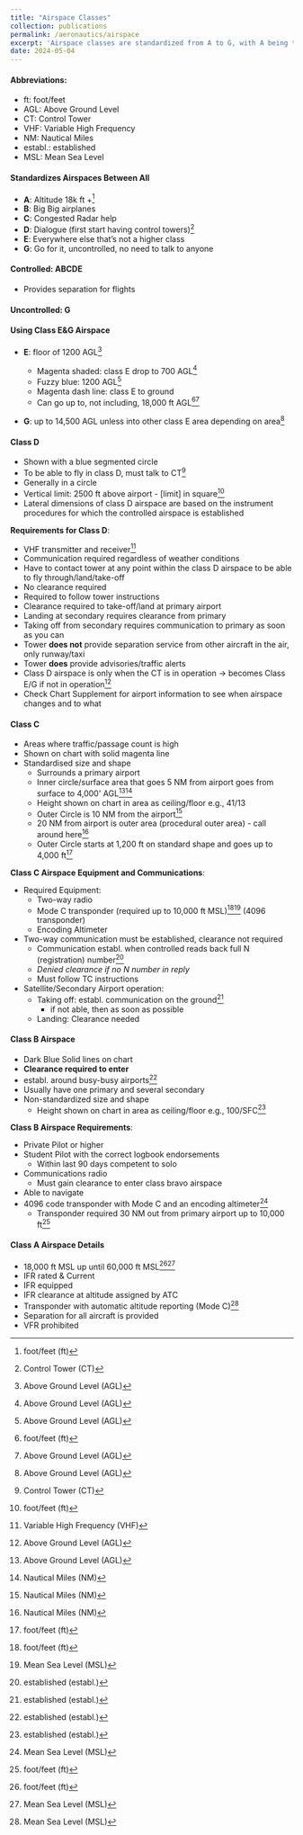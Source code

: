 ```yaml
---
title: "Airspace Classes"
collection: publications
permalink: /aeronautics/airspace
excerpt: 'Airspace classes are standardized from A to G, with A being the highest (above 18,000 ft MSL) and G being uncontrolled. Classes A through E require varying degrees of communication and equipment, while class G is uncontrolled; specific requirements apply to each class, such as communication with Control Towers and specific transponder usage.'
date: 2024-05-04    
---
```


#### Abbreviations:
- ft: foot/feet
- AGL: Above Ground Level
- CT: Control Tower
- VHF: Variable High Frequency
- NM: Nautical Miles
- establ.: established
- MSL: Mean Sea Level

#### Standardizes Airspaces Between All

- **A**: Altitude 18k ft +[^1]
- **B**: Big Big airplanes
- **C**: Congested Radar help
- **D**: Dialogue (first start having control towers)[^3]
- **E**: Everywhere else that’s not a higher class
- **G**: Go for it, uncontrolled, no need to talk to anyone

#### Controlled: ABCDE
- Provides separation for flights

#### Uncontrolled: G

#### Using Class E&G Airspace

- **E**: floor of 1200 AGL[^2]
  - Magenta shaded: class E drop to 700 AGL[^2]
  - Fuzzy blue: 1200 AGL[^2]
  - Magenta dash line: class E to ground
  - Can go up to, not including, 18,000 ft AGL[^1][^2]
  
- **G**: up to 14,500 AGL unless into other class E area depending on area[^2]

#### Class D

- Shown with a blue segmented circle
- To be able to fly in class D, must talk to CT[^3]
- Generally in a circle
- Vertical limit: 2500 ft above airport - [limit] in square[^1]
- Lateral dimensions of class D airspace are based on the instrument procedures for which the controlled airspace is established

**Requirements for Class D**:
- VHF transmitter and receiver[^4]
- Communication required regardless of weather conditions
- Have to contact tower at any point within the class D airspace to be able to fly through/land/take-off
- No clearance required
- Required to follow tower instructions
- Clearance required to take-off/land at primary airport
- Landing at secondary requires clearance from primary
- Taking off from secondary requires communication to primary as soon as you can
- Tower **does not** provide separation service from other aircraft in the air, only runway/taxi
- Tower **does** provide advisories/traffic alerts
- Class D airspace is only when the CT is in operation -> becomes Class E/G if not in operation[^2]
- Check Chart Supplement for airport information to see when airspace changes and to what

#### Class C

- Areas where traffic/passage count is high
- Shown on chart with solid magenta line
- Standardised size and shape
  - Surrounds a primary airport
  - Inner circle/surface area that goes 5 NM from airport goes from surface to 4,000' AGL[^2][^5]
  - Height shown on chart in area as ceiling/floor e.g., 41/13
  - Outer Circle is 10 NM from the airport[^5]
  - 20 NM from airport is outer area (procedural outer area) - call around here[^5]
  - Outer Circle starts at 1,200 ft on standard shape and goes up to 4,000 ft[^1]

**Class C Airspace Equipment and Communications**:
- Required Equipment:
  - Two-way radio
  - Mode C transponder (required up to 10,000 ft MSL)[^1][^7] (4096 transponder)
  - Encoding Altimeter
- Two-way communication must be established, clearance not required
  - Communication establ. when controlled reads back full N (registration) number[^6]
  - *Denied clearance if no N number in reply*
  - Must follow TC instructions
- Satellite/Secondary Airport operation:
  - Taking off: establ. communication on the ground[^6]
    - if not able, then as soon as possible
  - Landing: Clearance needed

#### Class B Airspace

- Dark Blue Solid lines on chart
- **Clearance required to enter**
- establ. around busy-busy airports[^6]
- Usually have one primary and several secondary
- Non-standardized size and shape
  - Height shown on chart in area as ceiling/floor e.g., 100/SFC[^6]
  
**Class B Airspace Requirements**:
- Private Pilot or higher
- Student Pilot with the correct logbook endorsements
  - Within last 90 days competent to solo
- Communications radio
  - Must gain clearance to enter class bravo airspace
- Able to navigate
- 4096 code transponder with Mode C and an encoding altimeter[^7]
  - Transponder required 30 NM out from primary airport up to 10,000 ft[^1]

#### Class A Airspace Details

- 18,000 ft MSL up until 60,000 ft MSL[^1][^7]
- IFR rated & Current
- IFR equipped
- IFR clearance at altitude assigned by ATC
- Transponder with automatic altitude reporting (Mode C)[^7]
- Separation for all aircraft is provided
- VFR prohibited

[^1]: foot/feet (ft)
[^2]: Above Ground Level (AGL)
[^3]: Control Tower (CT)
[^4]: Variable High Frequency (VHF)
[^5]: Nautical Miles (NM)
[^6]: established (establ.)
[^7]: Mean Sea Level (MSL)